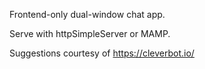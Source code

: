 Frontend-only dual-window chat app.

Serve with httpSimpleServer or MAMP.

Suggestions courtesy of https://cleverbot.io/

